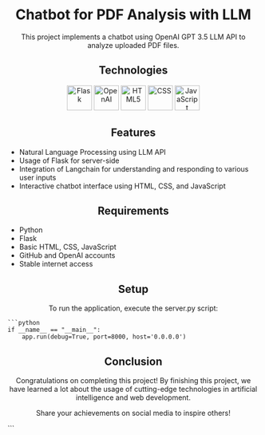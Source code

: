<!-- Title -->
<h1 align="center">Chatbot for PDF Analysis with LLM</h1>

<!-- Description -->
<p align="center">This project implements a chatbot using OpenAI GPT 3.5 LLM API to analyze uploaded PDF files.</p>

<!-- Technologies -->
<h2 align="center">Technologies</h2>
<p align="center">
    <img src="https://upload.wikimedia.org/wikipedia/commons/3/3c/Flask_logo.svg" alt="Flask" height="50"/>
    <img src="https://openai.com/content/images/2019/09/OpenAI-Logo-Full-Color-1.png" alt="OpenAI" height="50"/>
    <img src="https://cdn.iconscout.com/icon/free/png-512/html5-10-569380.png" alt="HTML5" height="50"/>
    <img src="https://cdn.iconscout.com/icon/free/png-512/css-118-569410.png" alt="CSS" height="50"/>
    <img src="https://upload.wikimedia.org/wikipedia/commons/6/6a/JavaScript-logo.png" alt="JavaScript" height="50"/>
</p>

<!-- Features -->
<h2 align="center">Features</h2>
<ul>
    <li>Natural Language Processing using LLM API</li>
    <li>Usage of Flask for server-side</li>
    <li>Integration of Langchain for understanding and responding to various user inputs</li>
    <li>Interactive chatbot interface using HTML, CSS, and JavaScript</li>
</ul>

<!-- Requirements -->
<h2 align="center">Requirements</h2>
<ul>
    <li>Python</li>
    <li>Flask</li>
    <li>Basic HTML, CSS, JavaScript</li>
    <li>GitHub and OpenAI accounts</li>
    <li>Stable internet access</li>
</ul>

<!-- Setup -->
<h2 align="center">Setup</h2>
<p align="center">To run the application, execute the server.py script:</p>

    ```python
    if __name__ == "__main__":
        app.run(debug=True, port=8000, host='0.0.0.0')

<!-- Conclusion -->
<h2 align="center">Conclusion</h2>
<p align="center">Congratulations on completing this project! By finishing this project, we have learned a lot about the usage of cutting-edge technologies in artificial intelligence and web development.</p>
<p align="center">Share your achievements on social media to inspire others!</p>
```



